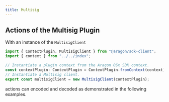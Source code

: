```yaml
---
title: Multisig
---
```


## Actions of the Multisig Plugin

With an instance of the `MultisigClient`

```ts
import { ContextPlugin, MultisigClient } from "@aragon/sdk-client";
import { context } from "../../index";

// Instantiate a plugin context from the Aragon OSx SDK context.
const contextPlugin: ContextPlugin = ContextPlugin.fromContext(context);
// Instantiate a Multisig client.
export const multisigClient = new MultisigClient(contextPlugin);
```


actions can encoded and decoded as demonstrated in the following examples.